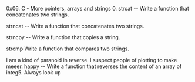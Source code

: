 0x06. C - More pointers, arrays and strings 0. strcat -- Write a function that concatenates two strings.

strncat -- Write a function that concatenates two strings.

strncpy -- Write a function that copies a string.

strcmp Write a function that compares two strings.

I am a kind of paranoid in reverse. I suspect people of plotting to make meeer. happy -- Write a function that reverses the content of an array of integ5. Always look up
